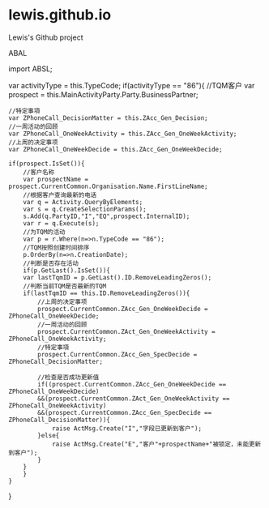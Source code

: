 # lewis.github.io
Lewis's Github project

ABAL

import ABSL;

var activityType = this.TypeCode;
if(activityType == "86"){
	//TQM客户
	var prospect = this.MainActivityParty.Party.BusinessPartner;	

	//特定事項
	var ZPhoneCall_DecisionMatter = this.ZAcc_Gen_Decision;
	//一周活动的回顾
	var ZPhoneCall_OneWeekActivity = this.ZAcc_Gen_OneWeekActivity;
	//上周的决定事项
	var ZPhoneCall_OneWeekDecide = this.ZAcc_Gen_OneWeekDecide;

	if(prospect.IsSet()){
		//客户名称
		var prospectName = prospect.CurrentCommon.Organisation.Name.FirstLineName;
		//根据客户查询最新的电话
		var q = Activity.QueryByElements;
		var s = q.CreateSelectionParams();
		s.Add(q.PartyID,"I","EQ",prospect.InternalID);
		var r = q.Execute(s);
		//为TQM的活动
		var p = r.Where(n=>n.TypeCode == "86");
		//TQM按照创建时间排序
		p.OrderBy(n=>n.CreationDate);
		//判断是否存在活动
		if(p.GetLast().IsSet()){
		var lastTqmID = p.GetLast().ID.RemoveLeadingZeros();
		//判断当前TQM是否最新的TQM
		if(lastTqmID == this.ID.RemoveLeadingZeros()){
			//上周的决定事项
			prospect.CurrentCommon.ZAcc_Gen_OneWeekDecide = ZPhoneCall_OneWeekDecide;
			//一周活动的回顾
			prospect.CurrentCommon.ZAct_Gen_OneWeekActivity = ZPhoneCall_OneWeekActivity;
			//特定事項
			prospect.CurrentCommon.ZAcc_Gen_SpecDecide = ZPhoneCall_DecisionMatter;

			//检查是否成功更新值
			if((prospect.CurrentCommon.ZAcc_Gen_OneWeekDecide == ZPhoneCall_OneWeekDecide)
			&&(prospect.CurrentCommon.ZAct_Gen_OneWeekActivity == ZPhoneCall_OneWeekActivity)
			&&(prospect.CurrentCommon.ZAcc_Gen_SpecDecide == ZPhoneCall_DecisionMatter)){
				raise ActMsg.Create("I","字段已更新到客户");
			}else{
				raise ActMsg.Create("E","客户"+prospectName+"被锁定，未能更新到客户");				
			}
		}
		}
	}
}







